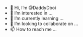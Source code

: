 - 👋 Hi, I’m @DaddyDboi
- 👀 I’m interested in ...
- 🌱 I’m currently learning ...
- 💞️ I’m looking to collaborate on ...
- 📫 How to reach me ...

<!---
DaddyDboi/DaddyDboi is a ✨ special ✨ repository because its `README.md` (this file) appears on your GitHub profile.
You can click the Preview link to take a look at your changes.
--->
